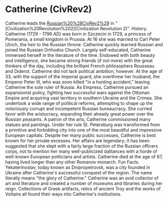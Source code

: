 # Catherine (CivRev2)

Catherine leads the [Russian%20%28CivRev2%29](Russians) in "[Civilization%20Revolution%202](Civilization Revolution 2)".
History.
Catherine (1729 - 1796 AD) was born in Szczecin in 1729, a princess of Pomerania, a small kingdom in Prussia. At 16 she was married to Carl Peter Ulrich, the heir to the Russian throne. Catherine quickly learned Russian and joined the Russian Orthodox Church. Largely self-educated, Catherine immersed herself in the literature of the time. Endowed with both beauty and intelligence, she became strong friends (if not more) with the great thinkers of the day, including the brilliant French philosophers Rousseau and Diderot.
Catherine did not lack political ambition, however. At the age of 33, with the support of the Imperial guard, she overthrew her husband, the Emperor Peter III, who was soon killed "in a hunting accident," leaving Catherine the sole ruler of Russia. As Empress, Catherine pursued an expansionist policy, fighting two successful wars against the Ottoman Empire and acquiring vast territory in southern Ukraine and the Crimea. She undertook a wide range of political reforms, attempting to shape up the notoriously corrupt and incompetent Russian bureaucracy. She curried favor with the aristocracy, expanding their already great power over the Russian peasants.
A patron of the arts, Catherine commissioned many statues and paintings. Under her rule St. Petersburg was transformed from a primitive and forbidding city into one of the most beautiful and impressive European capitals.
Despite her many public successes, Catherine is best known for her private excesses. Her affairs are legendary; it has been suggested that she slept with a fairly large fraction of the Russian officers corps, not to mention her many well-publicized dalliances with a horde of well-known European politicians and artists.
Catherine died at the age of 67, having lived longer than any other Romanov monarch.
Fun Facts.
Yekaterinoslav, today known as Dnipropetrovsk, was a city founded in Ukraine after Catherine's successful conquest of the region. The name literally means "the glory of Catherine."
Catherine was an avid collector of art and literature and created a number of museums and libraries during her reign. Collections of Greek artifacts, relics of ancient Troy and the works of Voltaire all found their ways into Catherine's institutions.